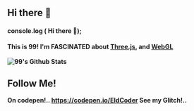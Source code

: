 ## Hi there 👋
#### console.log ( Hi there 👋);

<b> This is 99! I'm FASCINATED about [Three.js](https://threejs.org/), and [WebGL](https://webglsamples.org)
  <br></br>
 ![99's Github Stats](https://github-readme-stats.vercel.app/api?username=Eldrick99&bg_color=30,552586,904e95&title_color=fff&text_color=fff)


  ## Follow Me!
  On codepen!..   https://codepen.io/EldCoder
  See my Glitch!..

